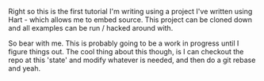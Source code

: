 Right so this is the first tutorial I'm writing using a project I've written using Hart - which allows me to embed source. This project can be cloned down and all examples can be run / hacked around with.

So bear with me. This is probably going to be a work in progress until I figure things out. The cool thing about this though, is I can checkout the repo at this 'state' and modify whatever is needed, and then do a git rebase and yeah.
